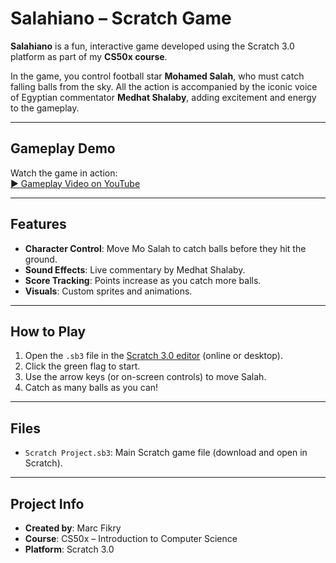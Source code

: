 # Salahiano – Scratch Game

**Salahiano** is a fun, interactive game developed using the Scratch 3.0 platform as part of my **CS50x course**.

In the game, you control football star **Mohamed Salah**, who must catch falling balls from the sky. All the action is accompanied by the iconic voice of Egyptian commentator **Medhat Shalaby**, adding excitement and energy to the gameplay.

---

## Gameplay Demo

Watch the game in action:  
[▶️ Gameplay Video on YouTube](https://youtu.be/G9OJVePkTLw?feature=shared)

---

## Features

- **Character Control**: Move Mo Salah to catch balls before they hit the ground.
- **Sound Effects**: Live commentary by Medhat Shalaby.
- **Score Tracking**: Points increase as you catch more balls.
- **Visuals**: Custom sprites and animations.

---

## How to Play

1. Open the `.sb3` file in the [Scratch 3.0 editor](https://scratch.mit.edu) (online or desktop).
2. Click the green flag to start.
3. Use the arrow keys (or on-screen controls) to move Salah.
4. Catch as many balls as you can!

---

## Files

- `Scratch Project.sb3`: Main Scratch game file (download and open in Scratch).

---

## Project Info

- **Created by**: Marc Fikry  
- **Course**: CS50x – Introduction to Computer Science  
- **Platform**: Scratch 3.0
